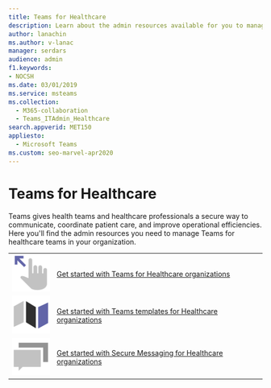 ```yaml
---
title: Teams for Healthcare
description: Learn about the admin resources available for you to manage Teams for healthcare teams in your organization.
author: lanachin
ms.author: v-lanac
manager: serdars
audience: admin
f1.keywords:
- NOCSH
ms.date: 03/01/2019
ms.service: msteams
ms.collection: 
  - M365-collaboration
  - Teams_ITAdmin_Healthcare
search.appverid: MET150
appliesto: 
  - Microsoft Teams
ms.custom: seo-marvel-apr2020
---
```


# Teams for Healthcare

Teams gives health teams and healthcare professionals a secure way to communicate, coordinate patient care, and improve operational efficiencies. Here you'll find the admin resources you need to manage Teams for healthcare teams in your organization.

|               |               |
| ------------- | ------------- |
| ![get-started-teams](../media/get-started-teams.svg)  |  [Get started with Teams for Healthcare organizations](https://docs.microsoft.com/microsoftteams/expand-teams-across-your-org/healthcare/teams-in-hc) |
| ![walkthrough-map-teams](../media/walkthrough-map-teams.svg) | [Get started with Teams templates for Healthcare organizations](https://docs.microsoft.com/microsoftteams/expand-teams-across-your-org/healthcare/healthcare-templates) |
| ![chat](../media/chat.svg)  |  [Get started with Secure Messaging for Healthcare organizations](https://docs.microsoft.com/MicrosoftTeams/expand-teams-across-your-org/healthcare/messaging-policies-hc) |
